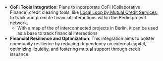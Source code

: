 
- **CoFi Tools Integration**: Plans to incorporate CoFi (Collaborative Finance) credit clearing tools, like [Local Loop by Mutual Credit Services](https://www.loom.com/share/fac64fc7d8534d78bfeb412e05b8859b?sid=6021a7fa-8d3d-4078-89cb-1098df87852a), to track and promote financial interactions within the Berlin project network.
	- With a map of the of interconnected projects in Berlin, it can be used as a base to track financial interactions
- **Financial Resilience and Optimization**: This integration aims to bolster community resilience by reducing dependency on external capital, optimizing liquidity, and fostering mutual support through credit issuance.